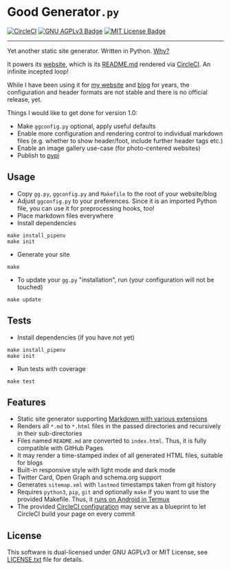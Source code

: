 # Good Generator`.py`

[![CircleCI](https://circleci.com/gh/ooz/ggpy.svg?style=shield)](https://circleci.com/gh/ooz/ggpy)
[![GNU AGPLv3 Badge](https://img.shields.io/badge/license-AGPLv3-blue.svg)](LICENSE.txt)
[![MIT License Badge](https://img.shields.io/badge/license-MIT-blue.svg)](LICENSE.txt)

----

Yet another static site generator. Written in Python.
[Why?](https://ooz.github.io/blog/2018/why-i-wrote-yet-another-static-site-gen.html)

It powers its [website](https://ooz.github.io/ggpy), which is its [README.md](https://github.com/ooz/ggpy) rendered via [CircleCI](https://circleci.com/gh/ooz/ggpy). An infinite incepted loop!

While I have been using it for [my website](https://ooz.github.io) and [blog](https://oliz.io/blog/) for years,
the configuration and header formats are not stable and there is no official release, yet.

Things I would like to get done for version 1.0:

* Make `ggconfig.py` optional, apply useful defaults
* Enable more configuration and rendering control to individual markdown files (e.g. whether to show header/foot, include further header tags etc.)
* Enable an image gallery use-case (for photo-centered websites)
* Publish to [pypi](https://pypi.org)

## Usage

* Copy `gg.py`, `ggconfig.py` and `Makefile` to the root of your website/blog
* Adjust `ggconfig.py` to your preferences. Since it is an imported Python file, you can use it for preprocessing hooks, too!
* Place markdown files everywhere
* Install dependencies
```
make install_pipenv
make init
```
* Generate your site
```
make
```
* To update your `gg.py` "installation", run (your configuration will not be touched)
```
make update
```

## Tests

* Install dependencies (if you have not yet)
```
make install_pipenv
make init
```
* Run tests with coverage
```
make test
```

## Features

* Static site generator supporting [Markdown with various extensions](https://ooz.github.io/ggpy/test/features/)
* Renders all `*.md` to `*.html` files in the passed directories and recursively in their sub-directories
* Files named `README.md` are converted to `index.html`. Thus, it is fully compatible with GitHub Pages
* It may render a time-stamped index of all generated HTML files, suitable for blogs
* Built-in responsive style with light mode and dark mode
* Twitter Card, Open Graph and schema.org support
* Generates `sitemap.xml` with `lastmod` timestamps taken from git history
* Requires `python3`, `pip`, `git` and optionally `make` if you want to use the provided Makefile. Thus, it [runs on Android in Termux](https://oliz.io/blog/2018/code-and-deploy-using-termux.html)
* The provided [CircleCI configuration](.circleci/config.yml) may serve as a blueprint to let CircleCI build your page on every commit

## License

This software is dual-licensed under GNU AGPLv3 or MIT License,
see [LICENSE.txt](LICENSE.txt) file for details.
